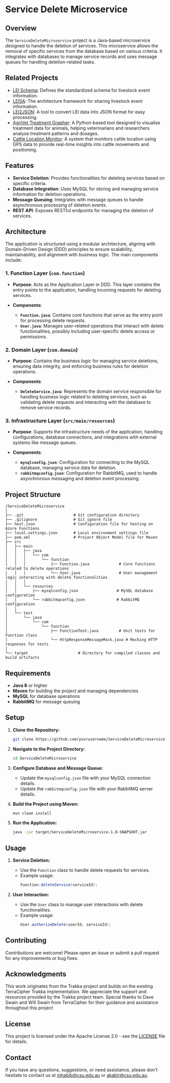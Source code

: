 
# Service Delete Microservice

## Overview

The `ServiceDeleteMicroservice` project is a Java-based microservice designed to handle the deletion of services. This microservice allows the removal of specific services from the database based on various criteria. It integrates with databases to manage service records and uses message queues for handling deletion-related tasks.

## Related Projects

- [LEI Schema](https://github.com/mahirgamal/LEI-schema): Defines the standardized schema for livestock event information.
- [LEISA](https://github.com/mahirgamal/LEISA): The architecture framework for sharing livestock event information.
- [LEI2JSON](https://github.com/mahirgamal/LEI2JSON): A tool to convert LEI data into JSON format for easy processing.
- [AgriVet Treatment Grapher](https://github.com/mahirgamal/AgriVet-Treatment-Grapher): A Python-based tool designed to visualise treatment data for animals, helping veterinarians and researchers analyse treatment patterns and dosages.
- [Cattle Location Monitor](https://github.com/mahirgamal/Cattle-Location-Monitor): A system that monitors cattle location using GPS data to provide real-time insights into cattle movements and positioning.


## Features

- **Service Deletion**: Provides functionalities for deleting services based on specific criteria.
- **Database Integration**: Uses MySQL for storing and managing service information for deletion operations.
- **Message Queuing**: Integrates with message queues to handle asynchronous processing of deletion events.
- **REST API**: Exposes RESTful endpoints for managing the deletion of services.

## Architecture

The application is structured using a modular architecture, aligning with Domain-Driven Design (DDD) principles to ensure scalability, maintainability, and alignment with business logic. The main components include:

### 1. Function Layer (`com.function`)

- **Purpose**: Acts as the Application Layer in DDD. This layer contains the entry points to the application, handling incoming requests for deleting services.

- **Components**:
  - **`Function.java`**: Contains core functions that serve as the entry point for processing delete requests.
  - **`User.java`**: Manages user-related operations that interact with delete functionalities, possibly including user-specific delete access or permissions.

### 2. Domain Layer (`com.domain`)

- **Purpose**: Contains the business logic for managing service deletions, ensuring data integrity, and enforcing business rules for deletion operations.

- **Components**:
  - **`DeleteService.java`**: Represents the domain service responsible for handling business logic related to deleting services, such as validating delete requests and interacting with the database to remove service records.

### 3. Infrastructure Layer (`src/main/resources`)

- **Purpose**: Supports the infrastructure needs of the application, handling configurations, database connections, and integrations with external systems like message queues.

- **Components**:
  - **`mysqlconfig.json`**: Configuration for connecting to the MySQL database, managing service data for deletion.
  - **`rabbitmqconfig.json`**: Configuration for RabbitMQ, used to handle asynchronous messaging and deletion event processing.

## Project Structure

```
/ServiceDeleteMicroservice
│
├── .git                      # Git configuration directory
├── .gitignore                # Git ignore file
├── host.json                 # Configuration file for hosting on Azure Functions
├── local.settings.json       # Local environment settings file
├── pom.xml                   # Project Object Model file for Maven
├── src
│   ├── main
│   │   ├── java
│   │   │   └── com
│   │   │       └── function
│   │   │           ├── Function.java             # Core functions related to delete operations
│   │   │           └── User.java                 # User management logic interacting with delete functionalities
│   │   │
│   │   └── resources
│   │       ├── mysqlconfig.json                 # MySQL database configuration
│   │       └── rabbitmqconfig.json              # RabbitMQ configuration
│   │
│   └── test
│       └── java
│           └── com
│               └── function
│                   ├── FunctionTest.java         # Unit tests for Function class
│                   └── HttpResponseMessageMock.java # Mocking HTTP responses for tests
│
└── target                      # Directory for compiled classes and build artifacts
```

## Requirements

- **Java 8** or higher
- **Maven** for building the project and managing dependencies
- **MySQL** for database operations
- **RabbitMQ** for message queuing

## Setup

1. **Clone the Repository:**
   ```bash
   git clone https://github.com/yourusername/ServiceDeleteMicroservice.git
   ```
2. **Navigate to the Project Directory:**
   ```bash
   cd ServiceDeleteMicroservice
   ```
3. **Configure Database and Message Queue:**
   - Update the `mysqlconfig.json` file with your MySQL connection details.
   - Update the `rabbitmqconfig.json` file with your RabbitMQ server details.

4. **Build the Project using Maven:**
   ```bash
   mvn clean install
   ```
5. **Run the Application:**
   ```bash
   java -jar target/ServiceDeleteMicroservice-1.0-SNAPSHOT.jar
   ```

## Usage

1. **Service Deletion:**
   - Use the `Function` class to handle delete requests for services.
   - Example usage:
     ```java
     Function.deleteService(serviceId);
     ```

2. **User Interaction:**
   - Use the `User` class to manage user interactions with delete functionalities.
   - Example usage:
     ```java
     User.authorizeDelete(userId, serviceId);
     ```

## Contributing

Contributions are welcome! Please open an issue or submit a pull request for any improvements or bug fixes.

## Acknowledgments

This work originates from the Trakka project and builds on the existing TerraCipher Trakka implementation. We appreciate the support and resources provided by the Trakka project team. Special thanks to Dave Swain and Will Swain from TerraCipher for their guidance and assistance throughout this project

## License

This project is licensed under the Apache License 2.0 - see the [LICENSE](https://github.com/mahirgamal/ServiceDeleteMicroservice/blob/main/LICENSE) file for details.

## Contact

If you have any questions, suggestions, or need assistance, please don't hesitate to contact us at [mhabib@csu.edu.au](mailto:mhabib@csu.edu.au) or [akabir@csu.edu.au](mailto:akabir@csu.edu.au).
